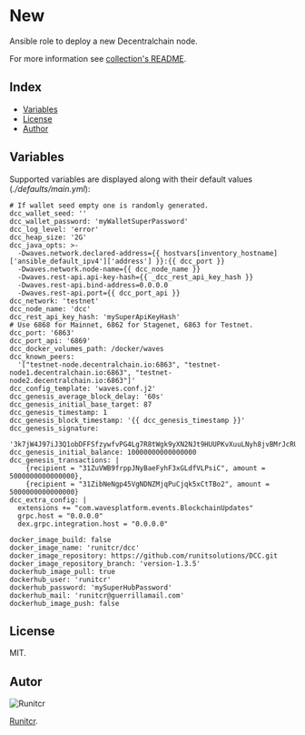 # New

Ansible role to deploy a new Decentralchain node.

For more information see [collection's README](../../README.md).

## Index

- [Variables](#variables)
- [License](#license)
- [Author](#author)

## Variables

Supported variables are displayed along with
their default values (*./defaults/main.yml*):

```
# If wallet seed empty one is randomly generated.
dcc_wallet_seed: ''
dcc_wallet_password: 'myWalletSuperPassword'
dcc_log_level: 'error'
dcc_heap_size: '2G'
dcc_java_opts: >-
  -Dwaves.network.declared-address={{ hostvars[inventory_hostname]['ansible_default_ipv4']['address'] }}:{{ dcc_port }}
  -Dwaves.network.node-name={{ dcc_node_name }}
  -Dwaves.rest-api.api-key-hash={{ _dcc_rest_api_key_hash }}
  -Dwaves.rest-api.bind-address=0.0.0.0
  -Dwaves.rest-api.port={{ dcc_port_api }}
dcc_network: 'testnet'
dcc_node_name: 'dcc'
dcc_rest_api_key_hash: 'mySuperApiKeyHash'
# Use 6868 for Mainnet, 6862 for Stagenet, 6863 for Testnet.
dcc_port: '6863'
dcc_port_api: '6869'
dcc_docker_volumes_path: /docker/waves
dcc_known_peers:
  '["testnet-node.decentralchain.io:6863", "testnet-node1.decentralchain.io:6863", "testnet-node2.decentralchain.io:6863"]'
dcc_config_template: 'waves.conf.j2'
dcc_genesis_average_block_delay: '60s'
dcc_genesis_initial_base_target: 87
dcc_genesis_timestamp: 1
dcc_genesis_block_timestamp: '{{ dcc_genesis_timestamp }}'
dcc_genesis_signature:
  '3k7jW4J97iJ3Q1obDFFSfzywfvPG4Lg7R8tWgk9yXN2NJt9HUUPKvXuuLNyh8jvBMrJcRUe4grV6rR5BgizmpY22'
dcc_genesis_initial_balance: 10000000000000000
dcc_genesis_transactions: |
    {recipient = "31ZuVWB9frppJNyBaeFyhF3xGLdfVLPsiC", amount = 5000000000000000},
    {recipient = "31ZibNeNgp45VgNDNZMjqPuCjqk5xCtTBo2", amount = 5000000000000000}
dcc_extra_config: |
  extensions += "com.wavesplatform.events.BlockchainUpdates"
  grpc.host = "0.0.0.0"
  dex.grpc.integration.host = "0.0.0.0"

docker_image_build: false
docker_image_name: 'runitcr/dcc'
docker_image_repository: https://github.com/runitsolutions/DCC.git
docker_image_repository_branch: 'version-1.3.5'
dockerhub_image_pull: true
dockerhub_user: 'runitcr'
dockerhub_password: 'mySuperHubPassword'
dockerhub_mail: 'runitcr@guerrillamail.com'
dockerhub_image_push: false
```

## License

MIT.

## Autor

![Runitcr](../../img/author.png)

[Runitcr](https://runitcr.com).